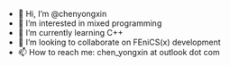 - 👋 Hi, I’m @chenyongxin
- 👀 I’m interested in mixed programming
- 🌱 I’m currently learning C++
- 💞️ I’m looking to collaborate on FEniCS(x) development
- 📫 How to reach me: chen_yongxin at outlook dot com

<!---
chenyongxin/chenyongxin is a ✨ special ✨ repository because its `README.md` (this file) appears on your GitHub profile.
You can click the Preview link to take a look at your changes.
--->
